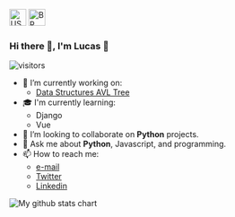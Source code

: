 <a href="#"><img src="https://emojipedia-us.s3.dualstack.us-west-1.amazonaws.com/thumbs/120/apple/285/flag-united-states_1f1fa-1f1f8.png" alt="US" width="30px"></a>
<a href="https://github.com/snlucas/snlucas/blob/main/README_BR.md"><img src="https://emojipedia-us.s3.dualstack.us-west-1.amazonaws.com/thumbs/120/apple/285/flag-brazil_1f1e7-1f1f7.png" alt="BR" width="30px"></a>


### Hi there 👋, I'm Lucas 🙂
![visitors](https://visitor-badge.laobi.icu/badge?page_id=snlucas.visitor-badge)

- 🚀 I’m currently working on:
  - [Data Structures AVL Tree](https://github.com/snlucas/Trab_DS_Arvores)
- 🎓 I'm currently learning:
  - Django
  - Vue
- 👯 I’m looking to collaborate on **Python** projects.
- 💬 Ask me about **Python**, Javascript, and programming.
- 📫 How to reach me:
  - [e-mail](mailto:lucas.lambda.101@gmail.com)
  - [Twitter](https://twitter.com/synclucas)
  - [Linkedin](https://www.linkedin.com/in/sn-lucas/)


<img src="https://github-readme-stats.vercel.app/api?username=snlucas&&show_icons=true&title_color=d11b54&icon_color=a8066a&text_color=37d368&bg_color=191919" alt="My github stats chart">
